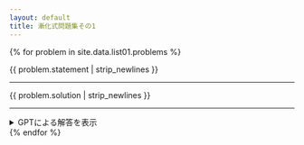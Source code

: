 ```yaml
---
layout: default
title: 漸化式問題集その1
---
```


{% for problem in site.data.list01.problems %}

<div class="card">
    {{ problem.statement | strip_newlines }}
    <hr>
    {{ problem.solution | strip_newlines }}
    <hr>
    <details>
        <summary>GPTによる解答を表示</summary>
        {{ problem.gpt | newline_to_br }}
        <hr>
        {{ problem.solution | strip_newlines }}
        <div style="text-align: right;">（
        {% if problem.is_correct == true %}
            正解
        {% elsif problem.is_correct == false %}
            間違い
        {% else %}
            正誤不明
        {% endif %}
        ）</div>
    </details>
</div>
{% endfor %}

